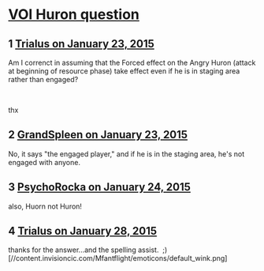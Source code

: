 # [VOI Huron question](https://community.fantasyflightgames.com/topic/132891-voi-huron-question/)

## 1 [Trialus on January 23, 2015](https://community.fantasyflightgames.com/topic/132891-voi-huron-question/?do=findComment&comment=1419078)

Am I correnct in assuming that the Forced effect on the Angry Huron (attack at beginning of resource phase) take effect even if he is in staging area rather than engaged?

 

thx

## 2 [GrandSpleen on January 23, 2015](https://community.fantasyflightgames.com/topic/132891-voi-huron-question/?do=findComment&comment=1419379)

No, it says "the engaged player," and if he is in the staging area, he's not engaged with anyone.

## 3 [PsychoRocka on January 24, 2015](https://community.fantasyflightgames.com/topic/132891-voi-huron-question/?do=findComment&comment=1419682)

also, Huorn not Huron!

## 4 [Trialus on January 28, 2015](https://community.fantasyflightgames.com/topic/132891-voi-huron-question/?do=findComment&comment=1425224)

thanks for the answer...and the spelling assist.  ;) [//content.invisioncic.com/Mfantflight/emoticons/default_wink.png]

